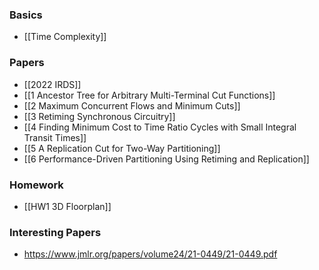 ### Basics

* [[Time Complexity]]

### Papers

* [[2022 IRDS]]
* [[1 Ancestor Tree for Arbitrary Multi-Terminal Cut Functions]]
* [[2 Maximum Concurrent Flows and Minimum Cuts]]
* [[3 Retiming Synchronous Circuitry]]
* [[4 Finding Minimum Cost to Time Ratio Cycles with Small Integral Transit Times]]
* [[5 A Replication Cut for Two-Way Partitioning]]
* [[6 Performance-Driven Partitioning Using Retiming and Replication]]

### Homework

* [[HW1 3D Floorplan]]

### Interesting Papers

* https://www.jmlr.org/papers/volume24/21-0449/21-0449.pdf